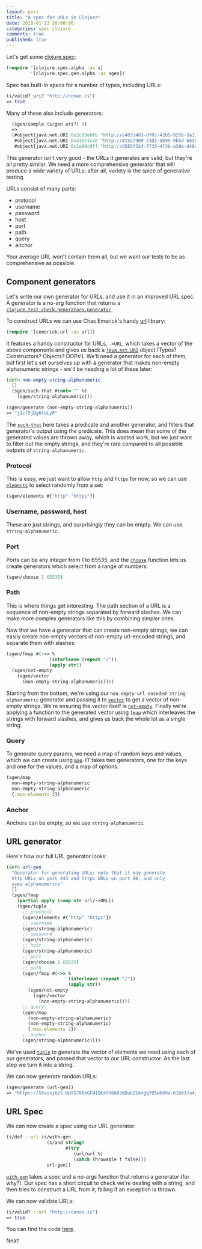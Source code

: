 ```yaml
---
layout: post
title: "A spec for URLs in Clojure"
date: 2018-01-13 20:00:00
categories: spec clojure
comments: true
published: true
---
```


Let's get some [clojure.spec]():
``` clojure
(require '[clojure.spec.alpha :as s]
         '[clojure.spec.gen.alpha :as sgen])
```         

Spec has built-in specs for a number of types, including URLs:

``` clojure
(s/valid? uri? "http://conan.is")
=> true
```

Many of these also include generators:

``` clojure
  (sgen/sample (s/gen uri?) 3)
  => 
  (#object[java.net.URI 0x2c33ebfb "http://c4833483-df0c-42b5-9256-3a13db2639d2.com"]
   #object[java.net.URI 0x41621c4e "http://41527909-73d2-4b95-9b5d-b6507c83898b.com"]
   #object[java.net.URI 0x1e98c9ff "http://d585f324-7f35-4f3b-a39e-d48ea5489697.com"])
```

This generator isn't very good - the URLs it generates are valid, but they're all pretty similar. We need a more comprehensive generator that will produce a wide variety of URLs; after all, variety is the spice of generative testing. 

URLs consist of many parts: 

* protocol
* username 
* password
* host
* port
* path
* query
* anchor

Your average URL won't contain them all, but we want our tests to be as comprehensive as possible. 

## Component generators

Let's write our own generator for URLs, and use it in an improved URL spec. A generator is a no-arg function that returns a [`clojure.test.check.generators.Generator`](https://clojure.github.io/test.check/clojure.test.check.generators.html#var--.3EGenerator).

To construct URLs we can use Chas Emerick's handy [url](https://github.com/cemerick/url) library:

``` clojure
(require '[cemerick.url :as url])
```

It features a handy constructor for URLs, `->URL`, which takes a vector of the above components and gives us back a [`java.net.URI`](https://docs.oracle.com/javase/8/docs/api/java/net/URI.html) object (Types? Constructors? Objects? OOPs!). We'll need a generator for each of them, but first let's set ourselves up with a generator that makes non-empty alphanumeric strings - we'll be needing a lot of these later:

``` clojure
(defn non-empty-string-alphanumeric
  []
  (sgen/such-that #(not= "" %) 
    (sgen/string-alphanumeric)))

(sgen/generate (non-empty-string-alphanumeric))
=> "j1cf5jDg6toLyP"
```

The [`such-that`](https://clojure.github.io/spec.alpha/clojure.spec.gen.alpha-api.html#clojure.spec.gen.alpha/such-that) here takes a predicate and another generator, and filters that generator's output using the predicate. This does mean that some of the generated values are thrown away, which is wasted work, but we just want to filter out the empty strings, and they're rare compared to all possible outputs of `string-alphanumeric`. 

### Protocol

This is easy, we just want to allow `http` and `https` for now, so we can use [`elements`](https://clojure.github.io/spec.alpha/clojure.spec.gen.alpha-api.html#clojure.spec.gen.alpha/elements) to select randomly from a set:

``` clojure
(sgen/elements #{"http" "https"})
```

### Username, password, host

These are just strings, and surprisingly they can be empty. We can use `string-alphanumeric`.


### Port

Ports can be any integer from 1 to 65535, and the [`choose`](https://clojure.github.io/test.check/clojure.test.check.generators.html#var-choose) function lets us create generators which select from a range of numbers:

``` clojure
(sgen/choose 1 65535)
```

### Path

This is where things get interesting. The path section of a URL is a sequence of non-empty strings separated by forward slashes. We can make more complex generators like this by combining simpler ones. 

Now that we have a generator that can create non-empty strings, we can easily create non-empty vectors of non-empty url-encoded strings, and separate them with slashes:

``` clojure
(sgen/fmap #(->> %
                (interleave (repeat "/"))
                (apply str))
  (sgen/not-empty
    (sgen/vector
      (non-empty-string-alphanumeric))))
```

Starting from the bottom, we're using our `non-empty-url-encoded-string-alphanumeric` generator and passing it to [`vector`](https://clojure.github.io/test.check/clojure.test.check.generators.html#var-vector) to get a vector of non-empty strings.  We're ensuring the vector itself is [`not-empty`](https://clojure.github.io/test.check/clojure.test.check.generators.html#var-not-empty).  Finally we're applying a function to the generated vector using [`fmap`](https://clojure.github.io/spec.alpha/clojure.spec.gen.alpha-api.html#clojure.spec.gen.alpha/fmap) which interleaves the strings with forward slashes, and gives us back the whole lot as a single string.

### Query

To generate query params, we need a map of random keys and values, which we can create using [`map`](https://clojure.github.io/test.check/clojure.test.check.generators.html#var-map). IT takes two generators, one for the keys and one for the values, and a map of options:

``` clojure
(sgen/map
  non-empty-string-alphanumeric
  non-empty-string-alphanumeric
  {:max-elements 3}) 
```

### Anchor

Anchors can be empty, so we use `string-alphanumeric`.

## URL generator

Here's how our full URL generator looks:

``` clojure
(defn url-gen
  "Generator for generating URLs; note that it may generate 
  http URLs on port 443 and https URLs on port 80, and only 
  uses alphanumerics"
  []
  (sgen/fmap
    (partial apply (comp str url/->URL))
    (sgen/tuple
      ;; protocol
      (sgen/elements #{"http" "https"})
      ;; username
      (sgen/string-alphanumeric)
      ;; password
      (sgen/string-alphanumeric)
      ;; host
      (sgen/string-alphanumeric)
      ;; port
      (sgen/choose 1 65535)
      ;; path
      (sgen/fmap #(->> %
                       (interleave (repeat "/"))
                       (apply str))
        (sgen/not-empty
          (sgen/vector
            (non-empty-string-alphanumeric))))
      ;; query
      (sgen/map
        (non-empty-string-alphanumeric)
        (non-empty-string-alphanumeric)
        {:max-elements 2})
      ;; anchor
      (sgen/string-alphanumeric))))
```

We've used [`tuple`](https://clojure.github.io/test.check/clojure.test.check.generators.html#var-tuple) to generate the vector of elements we need using each of our generators, and passed that vector to our URL constructor. As the last step we turn it into a string.

We can now generate random URLs:

``` clojure
(sgen/generate (url-gen))
=> "https://S5xusj6zS:Up9S786kGF@1QK4956802NQuGZE4vgq7Q5w689v:61603/a4jWg250687kTTS9iA3FCXLKbxT1/5aa2Pzlg0Xg9Z5gFd22v09r3/507Q838m1513t339sXeCYuhSU2RV/63HP3s0Lw9BeTgDL7?u0X1VI4hPy7P392yY8Jn4e9L394lg4=LRiDy9zLyi6MBb2J#"
```

## URL Spec

We can now create a spec using our URL generator:

``` clojure
(s/def ::url (s/with-gen
               (s/and string?
                      #(try
                         (url/url %)
                         (catch Throwable t false)))
               url-gen))
```

[`with-gen`](https://clojure.github.io/spec.alpha/clojure.spec.alpha-api.html#clojure.spec.alpha/with-gen) takes a spec and a no-args function that returns a generator (for why?). Our spec has a short circuit to check we're dealing with a string, and then tries to construct a URL from it, failing if an exception is thrown. 

We can now validate URLs:

``` clojure
(s/valid? ::url "http://conan.is")
=> true
```

You can find the code [here](https://gist.github.com/conan/8f0c879c47d14d5713f7a0986f81285d).

Neat!

